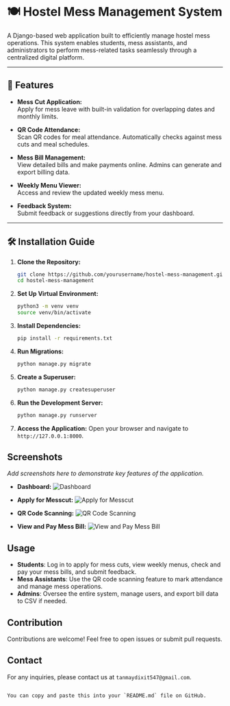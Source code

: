 # 🍽️ Hostel Mess Management System

A Django-based web application built to efficiently manage hostel mess operations. This system enables students, mess assistants, and administrators to perform mess-related tasks seamlessly through a centralized digital platform.

---

## 🚀 Features

- **Mess Cut Application:**  
  Apply for mess leave with built-in validation for overlapping dates and monthly limits.

- **QR Code Attendance:**  
  Scan QR codes for meal attendance. Automatically checks against mess cuts and meal schedules.

- **Mess Bill Management:**  
  View detailed bills and make payments online. Admins can generate and export billing data.

- **Weekly Menu Viewer:**  
  Access and review the updated weekly mess menu.

- **Feedback System:**  
  Submit feedback or suggestions directly from your dashboard.

---

## 🛠️ Installation Guide

1. **Clone the Repository:**
    ```bash
    git clone https://github.com/yourusername/hostel-mess-management.git
    cd hostel-mess-management
    ```

2. **Set Up Virtual Environment:**
   ```bash
   python3 -m venv venv
   source venv/bin/activate
   ```

3. **Install Dependencies:**
   ```bash
   pip install -r requirements.txt
   ```

4. **Run Migrations:**
   ```bash
   python manage.py migrate
   ```

5. **Create a Superuser:**
   ```bash
   python manage.py createsuperuser
   ```

6. **Run the Development Server:**
   ```bash
   python manage.py runserver
   ```

7. **Access the Application:**
   Open your browser and navigate to `http://127.0.0.1:8000`.

## Screenshots

*Add screenshots here to demonstrate key features of the application.*

- **Dashboard:**
  ![Dashboard](screenshots/dashboard.png)

- **Apply for Messcut:**
  ![Apply for Messcut](screenshots/apply_messcut.png)

- **QR Code Scanning:**
  ![QR Code Scanning](screenshots/scan_qr.png)

- **View and Pay Mess Bill:**
  ![View and Pay Mess Bill](screenshots/view_pay_bill.png)

## Usage

- **Students**: Log in to apply for mess cuts, view weekly menus, check and pay your mess bills, and submit feedback.
- **Mess Assistants**: Use the QR code scanning feature to mark attendance and manage mess operations.
- **Admins**: Oversee the entire system, manage users, and export bill data to CSV if needed.

## Contribution

Contributions are welcome! Feel free to open issues or submit pull requests.

## Contact

For any inquiries, please contact us at `tanmaydixit547@gmail.com`.
```

You can copy and paste this into your `README.md` file on GitHub.
